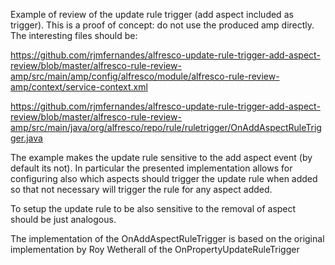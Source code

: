 Example of review of the update rule trigger (add aspect included as trigger). This is a proof of concept: do not use the produced amp directly. The interesting files should be:

https://github.com/rjmfernandes/alfresco-update-rule-trigger-add-aspect-review/blob/master/alfresco-rule-review-amp/src/main/amp/config/alfresco/module/alfresco-rule-review-amp/context/service-context.xml

https://github.com/rjmfernandes/alfresco-update-rule-trigger-add-aspect-review/blob/master/alfresco-rule-review-amp/src/main/java/org/alfresco/repo/rule/ruletrigger/OnAddAspectRuleTrigger.java

The example makes the update rule sensitive to the add aspect event (by default its not). In particular the presented implementation allows for configuring also which aspects should trigger the update rule when added so that not necessary will trigger the rule for any aspect added.

To setup the update rule to be also sensitive to the removal of aspect should be just analogous.

The implementation of the OnAddAspectRuleTrigger is based on the original implementation by Roy Wetherall of the OnPropertyUpdateRuleTrigger
